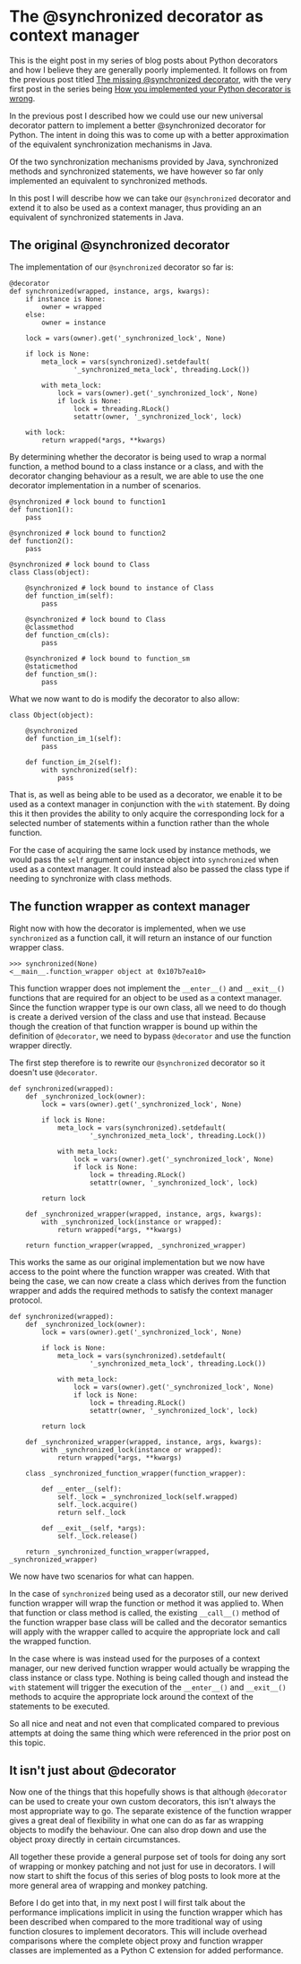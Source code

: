The @synchronized decorator as context manager
==============================================

This is the eight post in my series of blog posts about Python decorators
and how I believe they are generally poorly implemented. It follows on from
the previous post titled [The missing @synchronized
decorator](07-the-missing-synchronized-decorator.md), with the very first
post in the series being [How you implemented your Python decorator is
wrong](01-how-you-implemented-your-python-decorator-is-wrong.md).

In the previous post I described how we could use our new universal
decorator pattern to implement a better @synchronized decorator for Python.
The intent in doing this was to come up with a better approximation of the
equivalent synchronization mechanisms in Java.

Of the two synchronization mechanisms provided by Java, synchronized
methods and synchronized statements, we have however so far only
implemented an equivalent to synchronized methods.

In this post I will describe how we can take our ``@synchronized`` decorator
and extend it to also be used as a context manager, thus providing an an
equivalent of synchronized statements in Java.

The original @synchronized decorator
------------------------------------

The implementation of our ``@synchronized`` decorator so far is:

```
@decorator
def synchronized(wrapped, instance, args, kwargs):
    if instance is None:
        owner = wrapped
    else:
        owner = instance  

    lock = vars(owner).get('_synchronized_lock', None)  

    if lock is None:
        meta_lock = vars(synchronized).setdefault(
                '_synchronized_meta_lock', threading.Lock())  

        with meta_lock:
            lock = vars(owner).get('_synchronized_lock', None)
            if lock is None:
                lock = threading.RLock()
                setattr(owner, '_synchronized_lock', lock)  

    with lock:
        return wrapped(*args, **kwargs)
```

By determining whether the decorator is being used to wrap a normal
function, a method bound to a class instance or a class, and with the
decorator changing behaviour as a result, we are able to use the one
decorator implementation in a number of scenarios.

```
@synchronized # lock bound to function1
def function1():
    pass 

@synchronized # lock bound to function2
def function2():
    pass 

@synchronized # lock bound to Class
class Class(object):  

    @synchronized # lock bound to instance of Class
    def function_im(self):
        pass 

    @synchronized # lock bound to Class
    @classmethod
    def function_cm(cls):
        pass

    @synchronized # lock bound to function_sm
    @staticmethod
    def function_sm():
        pass
```

What we now want to do is modify the decorator to also allow:

```
class Object(object):  

    @synchronized
    def function_im_1(self):
        pass  

    def function_im_2(self):
        with synchronized(self):
            pass
```

That is, as well as being able to be used as a decorator, we enable it to
be used as a context manager in conjunction with the ``with`` statement. By
doing this it then provides the ability to only acquire the corresponding
lock for a selected number of statements within a function rather than the
whole function.

For the case of acquiring the same lock used by instance methods, we would
pass the ``self`` argument or instance object into ``synchronized`` when
used as a context manager. It could instead also be passed the class type
if needing to synchronize with class methods.

The function wrapper as context manager
---------------------------------------

Right now with how the decorator is implemented, when we use
``synchronized`` as a function call, it will return an instance of our
function wrapper class.

```
>>> synchronized(None)
<__main__.function_wrapper object at 0x107b7ea10>
```

This function wrapper does not implement the ``__enter__()`` and
``__exit__()`` functions that are required for an object to be used as a
context manager. Since the function wrapper type is our own class, all we
need to do though is create a derived version of the class and use that
instead. Because though the creation of that function wrapper is bound up
within the definition of ``@decorator``, we need to bypass ``@decorator``
and use the function wrapper directly.

The first step therefore is to rewrite our ``@synchronized`` decorator so
it doesn't use ``@decorator``.

```
def synchronized(wrapped): 
    def _synchronized_lock(owner):
        lock = vars(owner).get('_synchronized_lock', None) 

        if lock is None:
            meta_lock = vars(synchronized).setdefault(
                    '_synchronized_meta_lock', threading.Lock()) 

            with meta_lock:
                lock = vars(owner).get('_synchronized_lock', None)
                if lock is None:
                    lock = threading.RLock()
                    setattr(owner, '_synchronized_lock', lock) 

        return lock 

    def _synchronized_wrapper(wrapped, instance, args, kwargs):
        with _synchronized_lock(instance or wrapped):
            return wrapped(*args, **kwargs) 

    return function_wrapper(wrapped, _synchronized_wrapper)
```

This works the same as our original implementation but we now have access
to the point where the function wrapper was created. With that being the
case, we can now create a class which derives from the function wrapper and
adds the required methods to satisfy the context manager protocol.

```
def synchronized(wrapped): 
    def _synchronized_lock(owner):
        lock = vars(owner).get('_synchronized_lock', None) 

        if lock is None:
            meta_lock = vars(synchronized).setdefault(
                    '_synchronized_meta_lock', threading.Lock()) 

            with meta_lock:
                lock = vars(owner).get('_synchronized_lock', None)
                if lock is None:
                    lock = threading.RLock()
                    setattr(owner, '_synchronized_lock', lock) 

        return lock 

    def _synchronized_wrapper(wrapped, instance, args, kwargs):
        with _synchronized_lock(instance or wrapped):
            return wrapped(*args, **kwargs) 

    class _synchronized_function_wrapper(function_wrapper): 

        def __enter__(self):
            self._lock = _synchronized_lock(self.wrapped)
            self._lock.acquire()
            return self._lock 

        def __exit__(self, *args):
            self._lock.release() 

    return _synchronized_function_wrapper(wrapped, _synchronized_wrapper)
```

We now have two scenarios for what can happen.

In the case of ``synchronized`` being used as a decorator still, our new
derived function wrapper will wrap the function or method it was applied
to. When that function or class method is called, the existing
``__call__()`` method of the function wrapper base class will be called and
the decorator semantics will apply with the wrapper called to acquire the
appropriate lock and call the wrapped function.

In the case where is was instead used for the purposes of a context
manager, our new derived function wrapper would actually be wrapping the
class instance or class type. Nothing is being called though and instead
the ``with`` statement will trigger the execution of the ``__enter__()``
and ``__exit__()`` methods to acquire the appropriate lock around the
context of the statements to be executed.

So all nice and neat and not even that complicated compared to previous
attempts at doing the same thing which were referenced in the prior post on
this topic.

It isn't just about @decorator
------------------------------

Now one of the things that this hopefully shows is that although
``@decorator`` can be used to create your own custom decorators, this isn't
always the most appropriate way to go. The separate existence of the
function wrapper gives a great deal of flexibility in what one can do as
far as wrapping objects to modify the behaviour. One can also drop down and
use the object proxy directly in certain circumstances.

All together these provide a general purpose set of tools for doing any
sort of wrapping or monkey patching and not just for use in decorators. I
will now start to shift the focus of this series of blog posts to look more
at the more general area of wrapping and monkey patching.

Before I do get into that, in my next post I will first talk about the
performance implications implicit in using the function wrapper which has
been described when compared to the more traditional way of using function
closures to implement decorators. This will include overhead comparisons
where the complete object proxy and function wrapper classes are
implemented as a Python C extension for added performance.
